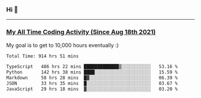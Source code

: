 ### Hi 🙂

---

### <a href="https://wakatime.com/@Eroxl">My All Time Coding Activity (Since Aug 18th 2021)</a>
My goal is to get to 10,000 hours eventually :)
<!--START_SECTION:waka-->

```txt
Total Time: 914 hrs 51 mins

TypeScript   486 hrs 22 mins █████████████▒░░░░░░░░░░░   53.16 %
Python       142 hrs 38 mins ████░░░░░░░░░░░░░░░░░░░░░   15.59 %
Markdown     58 hrs 28 mins  █▓░░░░░░░░░░░░░░░░░░░░░░░   06.39 %
JSON         33 hrs 35 mins  █░░░░░░░░░░░░░░░░░░░░░░░░   03.67 %
JavaScript   29 hrs 18 mins  ▓░░░░░░░░░░░░░░░░░░░░░░░░   03.20 %
```

<!--END_SECTION:waka-->
